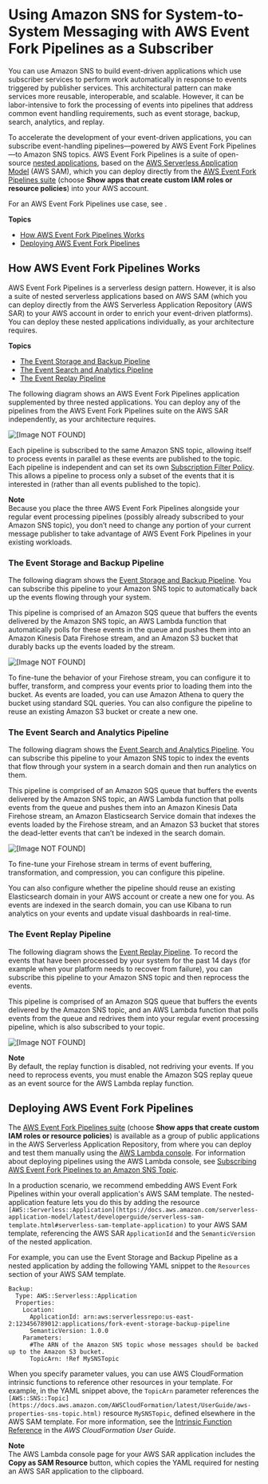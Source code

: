 # Using Amazon SNS for System\-to\-System Messaging with AWS Event Fork Pipelines as a Subscriber<a name="sns-fork-pipeline-as-subscriber"></a>

You can use Amazon SNS to build event\-driven applications which use subscriber services to perform work automatically in response to events triggered by publisher services\. This architectural pattern can make services more reusable, interoperable, and scalable\. However, it can be labor\-intensive to fork the processing of events into pipelines that address common event handling requirements, such as event storage, backup, search, analytics, and replay\.

To accelerate the development of your event\-driven applications, you can subscribe event\-handling pipelines—powered by AWS Event Fork Pipelines—to Amazon SNS topics\. AWS Event Fork Pipelines is a suite of open\-source [nested applications](https://docs.aws.amazon.com/serverless-application-model/latest/developerguide/serverless-sam-template-nested-applications.html), based on the [AWS Serverless Application Model](https://aws.amazon.com/serverless/sam/) \(AWS SAM\), which you can deploy directly from the [AWS Event Fork Pipelines suite](https://serverlessrepo.aws.amazon.com/applications?query=aws-event-fork-pipelines) \(choose **Show apps that create custom IAM roles or resource policies**\) into your AWS account\.

For an AWS Event Fork Pipelines use case, see [](sns-tutorial-deploy-test-fork-pipelines-sample-application.md)\.

**Topics**
+ [How AWS Event Fork Pipelines Works](#how-sns-fork-works)
+ [Deploying AWS Event Fork Pipelines](#deploying-sns-fork-pipelines)

## How AWS Event Fork Pipelines Works<a name="how-sns-fork-works"></a>

AWS Event Fork Pipelines is a serverless design pattern\. However, it is also a suite of nested serverless applications based on AWS SAM \(which you can deploy directly from the AWS Serverless Application Repository \(AWS SAR\) to your AWS account in order to enrich your event\-driven platforms\)\. You can deploy these nested applications individually, as your architecture requires\.

**Topics**
+ [The Event Storage and Backup Pipeline](#sns-fork-event-storage-and-backup-pipeline)
+ [The Event Search and Analytics Pipeline](#sns-fork-event-search-and-analytics-pipeline)
+ [The Event Replay Pipeline](#sns-fork-event-replay-pipeline)

The following diagram shows an AWS Event Fork Pipelines application supplemented by three nested applications\. You can deploy any of the pipelines from the AWS Event Fork Pipelines suite on the AWS SAR independently, as your architecture requires\.

![\[Image NOT FOUND\]](http://docs.aws.amazon.com/sns/latest/dg/images/sns-fork-pipeline-as-subscriber-how-it-works.png)

Each pipeline is subscribed to the same Amazon SNS topic, allowing itself to process events in parallel as these events are published to the topic\. Each pipeline is independent and can set its own [Subscription Filter Policy](sns-subscription-filter-policies.md)\. This allows a pipeline to process only a subset of the events that it is interested in \(rather than all events published to the topic\)\.

**Note**  
Because you place the three AWS Event Fork Pipelines alongside your regular event processing pipelines \(possibly already subscribed to your Amazon SNS topic\), you don’t need to change any portion of your current message publisher to take advantage of AWS Event Fork Pipelines in your existing workloads\.

### The Event Storage and Backup Pipeline<a name="sns-fork-event-storage-and-backup-pipeline"></a>

The following diagram shows the [Event Storage and Backup Pipeline](https://serverlessrepo.aws.amazon.com/applications/arn:aws:serverlessrepo:us-east-1:077246666028:applications~fork-event-storage-backup-pipeline)\. You can subscribe this pipeline to your Amazon SNS topic to automatically back up the events flowing through your system\.

This pipeline is comprised of an Amazon SQS queue that buffers the events delivered by the Amazon SNS topic, an AWS Lambda function that automatically polls for these events in the queue and pushes them into an Amazon Kinesis Data Firehose stream, and an Amazon S3 bucket that durably backs up the events loaded by the stream\. 

![\[Image NOT FOUND\]](http://docs.aws.amazon.com/sns/latest/dg/images/sns-fork-event-storage-and-backup-pipeline.png)

To fine\-tune the behavior of your Firehose stream, you can configure it to buffer, transform, and compress your events prior to loading them into the bucket\. As events are loaded, you can use Amazon Athena to query the bucket using standard SQL queries\. You can also configure the pipeline to reuse an existing Amazon S3 bucket or create a new one\.

### The Event Search and Analytics Pipeline<a name="sns-fork-event-search-and-analytics-pipeline"></a>

The following diagram shows the [Event Search and Analytics Pipeline](https://serverlessrepo.aws.amazon.com/applications/arn:aws:serverlessrepo:us-east-1:077246666028:applications~fork-event-search-analytics-pipeline)\. You can subscribe this pipeline to your Amazon SNS topic to index the events that flow through your system in a search domain and then run analytics on them\.

This pipeline is comprised of an Amazon SQS queue that buffers the events delivered by the Amazon SNS topic, an AWS Lambda function that polls events from the queue and pushes them into an Amazon Kinesis Data Firehose stream, an Amazon Elasticsearch Service domain that indexes the events loaded by the Firehose stream, and an Amazon S3 bucket that stores the dead\-letter events that can’t be indexed in the search domain\.

![\[Image NOT FOUND\]](http://docs.aws.amazon.com/sns/latest/dg/images/sns-fork-event-search-and-analytics-pipeline.png)

To fine\-tune your Firehose stream in terms of event buffering, transformation, and compression, you can configure this pipeline\.

You can also configure whether the pipeline should reuse an existing Elasticsearch domain in your AWS account or create a new one for you\. As events are indexed in the search domain, you can use Kibana to run analytics on your events and update visual dashboards in real\-time\. 

### The Event Replay Pipeline<a name="sns-fork-event-replay-pipeline"></a>

The following diagram shows the [Event Replay Pipeline](https://serverlessrepo.aws.amazon.com/applications/arn:aws:serverlessrepo:us-east-1:077246666028:applications~fork-event-replay-pipeline)\. To record the events that have been processed by your system for the past 14 days \(for example when your platform needs to recover from failure\), you can subscribe this pipeline to your Amazon SNS topic and then reprocess the events\.

This pipeline is comprised of an Amazon SQS queue that buffers the events delivered by the Amazon SNS topic, and an AWS Lambda function that polls events from the queue and redrives them into your regular event processing pipeline, which is also subscribed to your topic\.

![\[Image NOT FOUND\]](http://docs.aws.amazon.com/sns/latest/dg/images/sns-fork-event-replay-pipeline.png)

**Note**  
By default, the replay function is disabled, not redriving your events\. If you need to reprocess events, you must enable the Amazon SQS replay queue as an event source for the AWS Lambda replay function\.

## Deploying AWS Event Fork Pipelines<a name="deploying-sns-fork-pipelines"></a>

The [AWS Event Fork Pipelines suite](https://serverlessrepo.aws.amazon.com/applications?query=aws-event-fork-pipelines) \(choose **Show apps that create custom IAM roles or resource policies**\) is available as a group of public applications in the AWS Serverless Application Repository, from where you can deploy and test them manually using the [AWS Lambda console](https://console.aws.amazon.com/lambda/)\. For information about deploying pipelines using the AWS Lambda console, see [Subscribing AWS Event Fork Pipelines to an Amazon SNS Topic](sns-tutorial-subscribe-event-fork-pipelines.md)\.

In a production scenario, we recommend embedding AWS Event Fork Pipelines within your overall application's AWS SAM template\. The nested\-application feature lets you do this by adding the resource `[AWS::Serverless::Application](https://docs.aws.amazon.com/serverless-application-model/latest/developerguide/serverless-sam-template.html#serverless-sam-template-application)` to your AWS SAM template, referencing the AWS SAR `ApplicationId` and the `SemanticVersion` of the nested application\.

For example, you can use the Event Storage and Backup Pipeline as a nested application by adding the following YAML snippet to the `Resources` section of your AWS SAM template\.

```
Backup:
  Type: AWS::Serverless::Application
  Properties:
    Location:
      ApplicationId: arn:aws:serverlessrepo:us-east-2:123456789012:applications/fork-event-storage-backup-pipeline
      SemanticVersion: 1.0.0
    Parameters: 
      #The ARN of the Amazon SNS topic whose messages should be backed up to the Amazon S3 bucket.
      TopicArn: !Ref MySNSTopic
```

When you specify parameter values, you can use AWS CloudFormation intrinsic functions to reference other resources in your template\. For example, in the YAML snippet above, the `TopicArn` parameter references the `[AWS::SNS::Topic](https://docs.aws.amazon.com/AWSCloudFormation/latest/UserGuide/aws-properties-sns-topic.html)` resource `MySNSTopic`, defined elsewhere in the AWS SAM template\. For more information, see the [Intrinsic Function Reference](https://docs.aws.amazon.com/AWSCloudFormation/latest/UserGuide/intrinsic-function-reference.html) in the *AWS CloudFormation User Guide*\.

**Note**  
The AWS Lambda console page for your AWS SAR application includes the **Copy as SAM Resource** button, which copies the YAML required for nesting an AWS SAR application to the clipboard\.